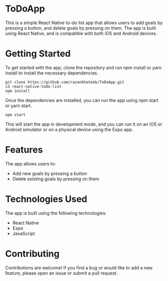 # ToDoApp
This is a simple React Native to-do list app that allows users to add goals by pressing a button, and delete goals by pressing on them. The app is built using React Native, and is compatible with both iOS and Android devices.

# Getting Started
To get started with the app, clone the repository and run npm install or yarn install to install the necessary dependencies.
```
git clone https://github.com/razankhateeb/ToDoApp.git
cd react-native-todo-list
npm install
```
Once the dependencies are installed, you can run the app using npm start or yarn start.
```
npm start
```
This will start the app in development mode, and you can run it on an iOS or Android simulator or on a physical device using the Expo app.

# Features
The app allows users to:
- Add new goals by pressing a button
- Delete existing goals by pressing on them

# Technologies Used
The app is built using the following technologies:
- React Native
- Expo
- JavaScript

# Contributing
Contributions are welcome! If you find a bug or would like to add a new feature, please open an issue or submit a pull request.
